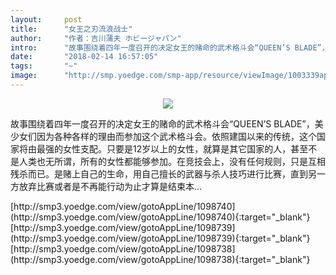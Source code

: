 ```yaml
---
layout:     post
title:      "女王之刃流浪战士"
author:     "作者：吉川蒲夫 ホビージャパン"
intro:      "故事围绕着四年一度召开的决定女王的赌命的武术格斗会“QUEEN’S BLADE”，美少女们因为各种各样的理由而参加这个武术格斗会。依照建国以来的传统，这个国家将由最强的女性支配。只要是12岁以上的女性，就算是其它国家的人，甚至不是人类也无所谓，所有的女性都能够参加。在竞技会上，没有任何规则，只是互相残杀而已。是赌上自己的生命，用自己擅长的武器与杀人技巧进行比赛，直到另一方放弃比赛或者是不再能行动为止才算是结束本..."
date:       "2018-02-14 16:57:05"
tags:       "~"
image:      "http://smp.yoedge.com/smp-app/resource/viewImage/1003339appline.png"
---
```

<div style="text-align: center">
<p><img src="http://smp.yoedge.com/smp-app/resource/viewImage/1003339appline.png"/></p>
</div>
<p class="post-meta">
<span>故事围绕着四年一度召开的决定女王的赌命的武术格斗会“QUEEN’S BLADE”，美少女们因为各种各样的理由而参加这个武术格斗会。依照建国以来的传统，这个国家将由最强的女性支配。只要是12岁以上的女性，就算是其它国家的人，甚至不是人类也无所谓，所有的女性都能够参加。在竞技会上，没有任何规则，只是互相残杀而已。是赌上自己的生命，用自己擅长的武器与杀人技巧进行比赛，直到另一方放弃比赛或者是不再能行动为止才算是结束本...</span>
</p>
[http://smp3.yoedge.com/view/gotoAppLine/1098740](http://smp3.yoedge.com/view/gotoAppLine/1098740){:target="_blank"}
[http://smp3.yoedge.com/view/gotoAppLine/1098739](http://smp3.yoedge.com/view/gotoAppLine/1098739){:target="_blank"}
[http://smp3.yoedge.com/view/gotoAppLine/1098738](http://smp3.yoedge.com/view/gotoAppLine/1098738){:target="_blank"}


